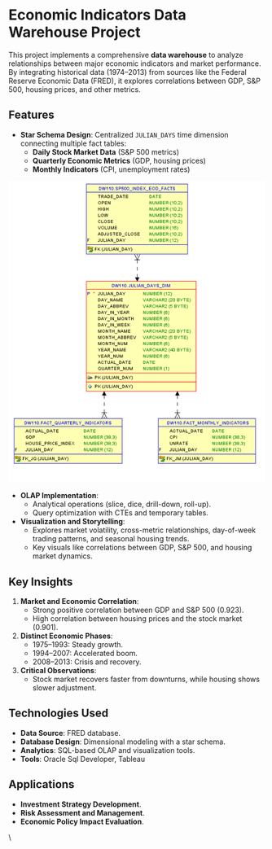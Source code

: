 
# Economic Indicators Data Warehouse Project

This project implements a comprehensive **data warehouse** to analyze relationships between major economic indicators and market performance. By integrating historical data (1974–2013) from sources like the Federal Reserve Economic Data (FRED), it explores correlations between GDP, S&P 500, housing prices, and other metrics.

## Features

- **Star Schema Design**: Centralized `JULIAN_DAYS` time dimension connecting multiple fact tables:
  - **Daily Stock Market Data** (S&P 500 metrics)
  - **Quarterly Economic Metrics** (GDP, housing prices)
  - **Monthly Indicators** (CPI, unemployment rates)
 
    
![Data Cube](Data%20cube.png)


- **OLAP Implementation**:
  - Analytical operations (slice, dice, drill-down, roll-up).
  - Query optimization with CTEs and temporary tables.
- **Visualization and Storytelling**:
  - Explores market volatility, cross-metric relationships, day-of-week trading patterns, and seasonal housing trends.
  - Key visuals like correlations between GDP, S&P 500, and housing market dynamics.

## Key Insights

1. **Market and Economic Correlation**:
   - Strong positive correlation between GDP and S&P 500 (0.923).
   - High correlation between housing prices and the stock market (0.901).
2. **Distinct Economic Phases**:
   - 1975–1993: Steady growth.
   - 1994–2007: Accelerated boom.
   - 2008–2013: Crisis and recovery.
3. **Critical Observations**:
   - Stock market recovers faster from downturns, while housing shows slower adjustment.

## Technologies Used

- **Data Source**: FRED database.
- **Database Design**: Dimensional modeling with a star schema.
- **Analytics**: SQL-based OLAP and visualization tools.
- **Tools**: Oracle Sql Developer, Tableau

## Applications

- **Investment Strategy Development**.
- **Risk Assessment and Management**.
- **Economic Policy Impact Evaluation**.

\
